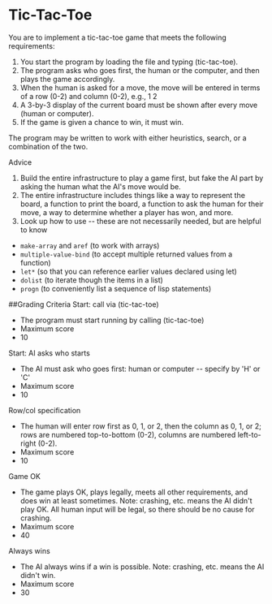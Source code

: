 # Tic-Tac-Toe
You are to implement a tic-tac-toe game that meets the following requirements:

1. You start the program by loading the file and typing (tic-tac-toe).
2. The program asks who goes first, the human or the computer, and then plays the game accordingly.
3. When the human is asked for a move, the move will be entered in terms of a row (0-2) and column (0-2), e.g., 1 2
4. A 3-by-3 display of the current board must be shown after every move (human or computer).
5. If the game is given a chance to win, it must win.

The program may be written to work with either heuristics, search, or a combination of the two.

Advice

1. Build the entire infrastructure to play a game first, but fake the AI part by asking the human what the AI's move would be.
2. The entire infrastructure includes things like a way to represent the board, a function to print the board, a function to ask the human for their move, a way to determine whether a player has won, and more.
3. Look up how to use -- these are not necessarily needed, but are helpful to know
  * ```make-array``` and ```aref``` (to work with arrays)
  * ```multiple-value-bind``` (to accept multiple returned values from a function)
  * ```let*``` (so that you can reference earlier values declared using let)
  * ```dolist``` (to iterate though the items in a list)
  * ```progn``` (to conveniently list a sequence of lisp statements)
 
##Grading Criteria
Start: call via (tic-tac-toe)
* The program must start running by calling (tic-tac-toe)
* Maximum score
* 10
 
Start: AI asks who starts
* The AI must ask who goes first: human or computer -- specify by 'H' or 'C'
* Maximum score
* 10
 
Row/col specification
* The human will enter row first as 0, 1, or 2, then the column as 0, 1, or 2; rows are numbered top-to-bottom (0-2), columns are numbered left-to-right (0-2).
* Maximum score
* 10
 
Game OK
* The game plays OK, plays legally, meets all other requirements, and does win at least sometimes. Note: crashing, etc. means the AI didn't play OK. All human input will be legal, so there should be no cause for crashing.
* Maximum score
* 40
 
Always wins
* The AI always wins if a win is possible. Note: crashing, etc. means the AI didn't win.
* Maximum score
* 30
